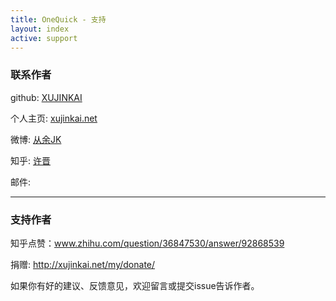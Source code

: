 ```yaml
---
title: OneQuick - 支持
layout: index
active: support
---
```

### 联系作者  

github: <a href="https://github.com/xujinkai" target="_blank">XUJINKAI</a>  

个人主页: <a href="http://xujinkai.net" target="_blank">xujinkai.net</a>  

微博: <a href="http://weibo.com/johnkale/" target="_blank">从余JK</a>  

知乎: <a href="https://www.zhihu.com/people/xxxjin/" target="_blank">许晋</a>  

邮件: <script>document.write((function (l,o){var s='';l.forEach(function(e){s+=String.fromCharCode(e-o);});return s;})([98,135,70,142,152,139,140,99,72,147,135,143,146,154,149,96,149,148,139,151,155,143,137,145,102,158,155,144,143,148,145,135,143,84,148,139,154,72,100,149,148,139,151,155,143,137,145,102,158,155,144,143,148,145,135,143,84,148,139,154,98,85,135,100],38))</script>
  
  
---

### 支持作者  

知乎点赞：<a href="https://www.zhihu.com/question/36847530/answer/92868539" target="_blank">www.zhihu.com/question/36847530/answer/92868539</a>

捐赠: <a href="http://xujinkai.net/my/donate/" target="_blank">http://xujinkai.net/my/donate/</a>

如果你有好的建议、反馈意见，欢迎留言或提交issue告诉作者。